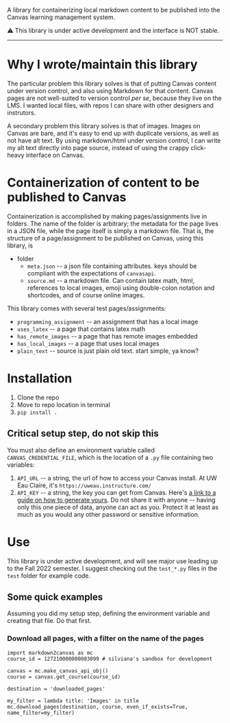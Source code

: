 A library for containerizing local markdown content to be published into the Canvas learning management system.  

:warning: This library is under active development and the interface is NOT stable.

---

# Why I wrote/maintain this library

The particular problem this library solves is that of putting Canvas content under version control, and also using Markdown for that content.  Canvas pages are not well-suited to version control *per se*, because they live on the LMS.  I wanted local files, with repos I can share with other designers and instrutors.  

A secondary problem this library solves is that of images.  Images on Canvas are bare, and it's easy to end up with duplicate versions, as well as not have alt text.  By using markdown/html under version control, I can write my alt text directly into page source, instead of using the crappy click-heavy interface on Canvas.  

# Containerization of content to be published to Canvas

Containerization is accomplished by making pages/assignments live in folders.  The name of the folder is arbitrary; the metadata for the page lives in a JSON file, while the page itself is simply a markdown file.  That is, the structure of a page/assignment to be published on Canvas, using this library, is

- folder
  - `meta.json` -- a json file containing attributes.  keys should be compliant with the expectations of `canvasapi`.
  - `source.md` -- a markdown file.  Can contain latex math, html, references to local images, emoji using double-colon notation and shortcodes, and of course online images.  

This library comes with several test pages/assignments:
- `programming_assignment` -- an assignment that has a local image
- `uses_latex` -- a page that contains latex math
- `has_remote_images` -- a page that has remote images embedded
- `has_local_images` -- a page that uses local images
- `plain_text` -- source is just plain old text.  start simple, ya know?

# Installation

1. Clone the repo
2. Move to repo location in terminal
3. `pip install .`

## Critical setup step, do not skip this

You must also define an environment variable called `CANVAS_CREDENTIAL_FILE`, which is the location of a `.py` file containing two variables:
1. `API_URL` -- a string, the url of how to access your Canvas install.  At UW Eau Claire, it's `https://uweau.instructure.com/`
2. `API_KEY` -- a string, the key you can get from Canvas.  Here's [a link to a guide on how to generate yours](https://community.canvaslms.com/t5/Admin-Guide/How-do-I-obtain-an-API-access-token-in-the-Canvas-Data-Portal/ta-p/157).  Do not share it with anyone -- having only this one piece of data, anyone can act as you.  Protect it at least as much as you would any other password or sensitive information.

# Use

This library is under active development, and will see major use leading up to the Fall 2022 semester.  I suggest checking out the `test_*.py` files in the `test` folder for example code.

## Some quick examples

Assuming you did my setup step, defining the environment variable and creating that file.  Do that first.

### Download all pages, with a filter on the name of the pages
```
import markdown2canvas as mc
course_id = 127210000000003099 # silviana's sandbox for development

canvas = mc.make_canvas_api_obj()
course = canvas.get_course(course_id)

destination = 'downloaded_pages'

my_filter = lambda title: 'Images' in title
mc.download_pages(destination, course, even_if_exists=True, name_filter=my_filter)
```
